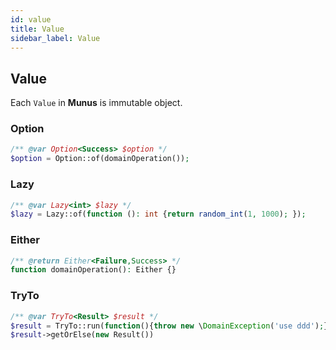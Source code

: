 ```yaml
---
id: value
title: Value
sidebar_label: Value
---
```


## Value

Each `Value` in **Munus** is immutable object.

### Option

```php
/** @var Option<Success> $option */
$option = Option::of(domainOperation());
```

### Lazy

```php
/** @var Lazy<int> $lazy */
$lazy = Lazy::of(function (): int {return random_int(1, 1000); });
```

### Either

```php
/** @return Either<Failure,Success> */
function domainOperation(): Either {}
```

### TryTo

```php
/** @var TryTo<Result> $result */
$result = TryTo::run(function(){throw new \DomainException('use ddd');});
$result->getOrElse(new Result())
```
